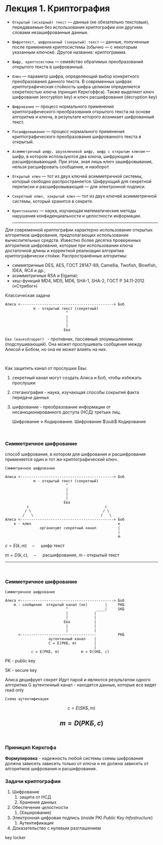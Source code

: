 # Лекция 1. Криптография



+ `Открытый (исходный) текст` — данные (не обязательно текстовые), передаваемые без использования криптографии или другими словами незашифрованные данные.
+ `Шифротекст, шифрованный (закрытый) текст` — данные, полученные после применения криптосистемы (обычно — с некоторым указанным ключом). Другое название: криптограмма.
+ `Шифр, криптосистема` — семейство обратимых преобразований открытого текста в шифрованный.
+ `Ключ` — параметр шифра, определяющий выбор конкретного преобразования данного текста. В современных шифрах криптографическая стойкость шифра целиком определяется секретностью ключа (принцип Керкгоффса). Также выделяют ключ шифрования (encryption key) и ключ расшифрования (decryption key)
+ `Шифрование` — процесс нормального применения криптографического преобразования открытого текста на основе алгоритма и ключа, в результате которого возникает шифрованный текст.
+ `Расшифровывание` — процесс нормального применения криптографического преобразования шифрованного текста в открытый.
+ `Асимметричный шифр, двухключевой шифр, шифр с открытым ключом` — шифр, в котором используются два ключа, шифрующий и расшифровывающий. При этом, зная лишь ключ зашифровывания, нельзя расшифровать сообщение, и наоборот.
+ `Открытый ключ` — тот из двух ключей асимметричной системы, который свободно распространяется. Шифрующий для секретной переписки и расшифровывающий — для электронной подписи.
+ `Секретный ключ, закрытый ключ` — тот из двух ключей асимметричной системы, который хранится в секрете.
+ `Криптоанализ` — наука, изучающая математические методы нарушения конфиденциальности и целостности информации.

  ---

Для современной криптографии характерно использование открытых алгоритмов шифрования, предполагающих использование вычислительных средств. Известно более десятка проверенных алгоритмов шифрования, которые при использовании ключа достаточной длины и корректной реализации алгоритма криптографически стойки. Распространённые алгоритмы:

+ симметричные DES, AES, ГОСТ 28147-89, Camellia, Twofish, Blowfish, IDEA, RC4 и др.;
+ асимметричные RSA и Elgamal;
+ хеш-функций MD4, MD5, MD6, SHA-1, SHA-2, ГОСТ Р 34.11-2012 («Стрибог»)

Классическая задача
```
Алиса <-------------------------------------------> Боб
             m - открытый текст (секретный)
                            ^
                            |
                            |
                            |
                           Ева
```

`Ева (eavesdropper) ` - противник, пассивный злоумышленник (подслушивающий). Она может прослушивать сообщения между Алисой и Бобом, но она не может влиять на них.

<br>

Как защитить канал от прослушки Евы:
1. секретный канал могут создать Алиса и Боб,
чтобы избежать прослушки
2. стеганография - наука, изучающая способы 
сокрытия факта передачи данных
3. шифрование - преобразование информации от несанкционированного доступа (НСД) третьих лиц. 
   
    Шифрование $\not=$ Кодирование. Шифрование $\sub$ Кодирование

<br>

### Симметричное шифрование

способ шифрования, в котором для шифрования и расшифрования применяется один и тот же криптографический ключ.

```
Симметричное шифрование

Алиса <-------------------------------------------> Боб
             m - открытый текст (секретный)
                            ^
                            |
                            |
                            |
                           Ева
          c                                   с
         / \                                 / \
        /   \                               /   \
Алиса <-------------------------------------------> Боб
    к - ключ                                        к
                организуют секретный канал          |
                                                    |
                                                    m
```

$c =  E(k,m)\quad - \quad$ шифр текст

$m = D(k,c), \quad - \quad$ расшифрование, m - открытый текст

---

<br>

### Симметричное шифрование
```
Симметричное шифрование 

Алиса <-------------------------------------------> Боб
    m - сообщение  открытый канал (ок)        |     PKБ
                            ^             ____|     SKБ
                            |            |   
                            |            | 
                           Ева           | 
                            |            |   
                            |            |
      <-----------------------------------          PKБ
                    аутентичный канал    |
                    C = E(PKБ, m)        |
                                         |
            c = E(PKБ, m)          m = D(SKБ, c)   
```

PK - public key

SK - secure key

Алиса дешифрует секрет
Идут парой и являются результатом одного алгоритма G
аутентичный канал - находятся данные, которые все видят read only

`Схема аутентификации`

$$
c=E(SKБ,m)
$$

$$
m=D(PKБ,c)
$$
---

<br>

### Приницип Кирхгофа

**Формулировка** - надежность любой системы схемы шифрования должна зависеть зависеть только от ключа и не должна зависеть от алгоритмов шифрования и расшифрования.

### Задачи криптографии

1. Шифрование 
   1. защита от НСД
   2. Хранение данных
2. Обеспечение целостности
   1. (Хэширование)
3. Электронная цифровая подпись (inside PKI *Public Key Infostructure*)
   1. Аутентификация
4. Доказательство с нулевым разглашением
   

key locker












